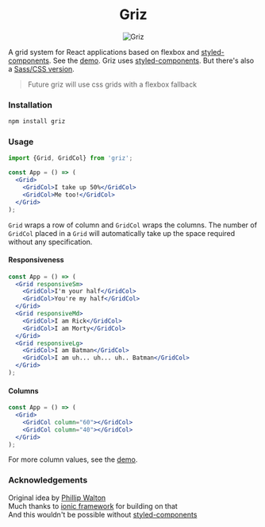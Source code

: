 <h1 align="center">
  Griz
</h1>

<div align="center">

![Griz](https://cdn.rawgit.com/josephrexme/griz/66796439/griz.png)

</div>

A grid system for React applications based on flexbox and [styled-components](https://www.styled-components.com). See the [demo](https://josephrexme.github.io/griz/). Griz uses [styled-components](https://www.styled-components.com). But there's also a [Sass/CSS version](https://gist.github.com/josephrexme/e71e5502b09b5421084f32dcdce8247a).

> Future griz will use css grids with a flexbox fallback

### Installation

```sh
npm install griz
```

### Usage
```jsx
import {Grid, GridCol} from 'griz';

const App = () => (
  <Grid>
    <GridCol>I take up 50%</GridCol>
    <GridCol>Me too!</GridCol>
  </Grid>
);
```
`Grid` wraps a row of column and `GridCol` wraps the columns. The number of `GridCol` placed in a `Grid` will automatically take up the space required without any specification.

#### Responsiveness
```jsx
const App = () => (
  <Grid responsiveSm>
    <GridCol>I'm your half</GridCol>
    <GridCol>You're my half</GridCol>
  </Grid>
  <Grid responsiveMd>
    <GridCol>I am Rick</GridCol>
    <GridCol>I am Morty</GridCol>
  </Grid>
  <Grid responsiveLg>
    <GridCol>I am Batman</GridCol>
    <GridCol>I am uh... uh... uh.. Batman</GridCol>
  </Grid>
);
```

#### Columns
```jsx
const App = () => (
  <Grid>
    <GridCol column="60"></GridCol>
    <GridCol column="40"></GridCol>
  </Grid>
);
```
For more column values, see the [demo](https://josephrexme.github.io/griz/).

### Acknowledgements
Original idea by [Phillip Walton](http://philipwalton.github.io/solved-by-flexbox/demos/grids/)<br>
Much thanks to [ionic framework](http://ionicframework.com/docs/components/#grid) for building on that<br>
And this wouldn't be possible without [styled-components](https://www.styled-components.com)
